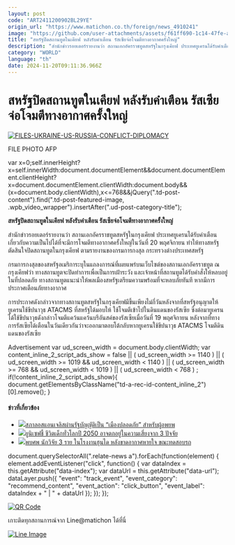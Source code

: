 ```yaml
---
layout: post
code: "ART2411200902BL29YE"
origin_url: "https://www.matichon.co.th/foreign/news_4910241"
image: "https://github.com/user-attachments/assets/f61ff690-1c14-47fe-a30a-a07a9fbdf1c6"
title: "สหรัฐปิดสถานทูตในเคียฟ หลังรับคำเตือน รัสเซียจ่อโจมตีทางอากาศครั้งใหญ่"
description: "สำนักข่าวรอยเตอร์รายงานว่า สถานเอกอัครราชทูตสหรัฐในกรุงเคียฟ ประเทศยูเครนได้รับคำเตือนเกี่ยวกับความเป็นไปได้ที่จะมีการโจมตีทางอากาศครั้งใหญ่ในวันที่ 20 พฤศจิกายน ทำให้ทางสหรัฐตัดสินใจปิดสถานทูตในกรุงเคียฟ ตามรายงานของกรมการกงสุล กระทรวงต่างประเทศสหรัฐ"
category: "WORLD"
language: "th"
date: 2024-11-20T09:11:36.966Z
---
```


# สหรัฐปิดสถานทูตในเคียฟ หลังรับคำเตือน รัสเซียจ่อโจมตีทางอากาศครั้งใหญ่

[![](https://www.matichon.co.th/wp-content/uploads/2024/11/AFP__20241120__36MW479__v1__HighRes__FilesUkraineUsRussiaConflictDiplomacy-728.jpg "FILES-UKRAINE-US-RUSSIA-CONFLICT-DIPLOMACY")](https://www.matichon.co.th/wp-content/uploads/2024/11/AFP__20241120__36MW479__v1__HighRes__FilesUkraineUsRussiaConflictDiplomacy-728.jpg)

FILE PHOTO AFP

var x=0;self.innerHeight?x=self.innerWidth:document.documentElement&&document.documentElement.clientHeight?x=document.documentElement.clientWidth:document.body&&(x=document.body.clientWidth),x<=768&&jQuery(".td-post-content").find(".td-post-featured-image, .wpb\_video\_wrapper").insertAfter(".ud-post-category-title");

**สหรัฐปิดสถานทูตในเคียฟ หลังรับคำเตือน รัสเซียจ่อโจมตีทางอากาศครั้งใหญ่**  

สำนักข่าวรอยเตอร์รายงานว่า สถานเอกอัครราชทูตสหรัฐในกรุงเคียฟ ประเทศยูเครนได้รับคำเตือนเกี่ยวกับความเป็นไปได้ที่จะมีการโจมตีทางอากาศครั้งใหญ่ในวันที่ 20 พฤศจิกายน ทำให้ทางสหรัฐตัดสินใจปิดสถานทูตในกรุงเคียฟ ตามรายงานของกรมการกงสุล กระทรวงต่างประเทศสหรัฐ

กรมการกงสุลของสหรัฐอเมริการะบุในแถลงการณ์ที่เผยแพร่บนเว็บไซต์ของสถานเอกอัครราชทูต ณ กรุงเคียฟว่า ทางสถานทูตจะปิดทำการเพื่อเป็นการเฝ้าระวัง และเจ้าหน้าที่สถานทูตได้รับคำสั่งให้หลบอยู่ในที่ปลอดภัย ทางสถานทูตแนะนำให้พลเมืองสหรัฐเตรียมความพร้อมที่จะหลบภัยทันที หากมีการประกาศเตือนภัยทางอากาศ

การประกาศดังกล่าวจากทางสถานทูตสหรัฐในกรุงเคียฟมีขึ้นเพียงไม่กี่วันหลังจากที่สหรัฐอนุญาตให้ยูเครนใช้ขีปนาวุธ ATACMS ที่สหรัฐได้มอบให้ ใช้โจมตีเข้าไปในดินแดนของรัสเซีย ซึ่งต่อมายูเครนได้ใช้ขีปนาวุธดังกล่าวโจมตีแคว้นแคว้นบรีอันสค์ของรัสเซียเมื่อวันที่ 19 พฤศจิกายน หลังจากที่ทางการรัสเซียได้เตือนในวันเดียวกันว่าจะออกมาตอบโต้กลับหากยูเครนใช้ขีปนาวุธ ATACMS โจมตีดินแดนของรัสเซีย

Advertisement var ud\_screen\_width = document.body.clientWidth; var content\_inline\_2\_script\_ads\_show = false || ( ud\_screen\_width >= 1140 ) || ( ud\_screen\_width >= 1019 && ud\_screen\_width < 1140 ) || ( ud\_screen\_width >= 768 && ud\_screen\_width < 1019 ) || ( ud\_screen\_width < 768 ) ; if(!content\_inline\_2\_script\_ads\_show){ document.getElementsByClassName("td-a-rec-id-content\_inline\_2")\[0\].remove(); }

#### ข่าวที่เกี่ยวข้อง

*   [![](https://www.matichon.co.th/wp-content/uploads/2024/11/728-254.jpg)สภาลอสแอนเจลิสผ่านรัฐบัญญัติเป็น “เมืองปลอดภัย” สำหรับผู้อพยพ](https://www.matichon.co.th/foreign/news_4910240)
*   [![](https://www.matichon.co.th/wp-content/uploads/2024/11/AP24322724647442-728.jpg)ยูนิเซฟชี้ ชีวิตเด็กทั่วโลกปี 2050 อาจตกอยู่ในความเสี่ยงจาก 3 ปัจจัย](https://www.matichon.co.th/foreign/news_4910122)
*   [![](https://www.matichon.co.th/wp-content/uploads/2024/11/ปกข่าว-7281-168.jpg)พบศพ นักวิจัย 3 ราย ในโรงงานฮุนได หลังขาดอากาศหายใจ ขณะทดสอบรถ](https://www.matichon.co.th/foreign/news_4909739)

document.querySelectorAll(".relate-news a").forEach(function(element) { element.addEventListener("click", function() { var dataIndex = this.getAttribute("data-index"); var dataUrl = this.getAttribute("data-url"); dataLayer.push({ "event": "track\_event", "event\_category": "recommend\_content", "event\_action": "click\_button", "event\_label": dataIndex + " | " + dataUrl }); }); });

[![QR Code](https://www.matichon.co.th/wp-content/uploads/2023/07/wob1371z.jpg)](https://lin.ee/ht0nDxX)

เกาะติดทุกสถานการณ์จาก Line@matichon ได้ที่นี่

[![Line Image](https://www.matichon.co.th/wp-content/uploads/2023/07/th.png)](https://lin.ee/ht0nDxX)